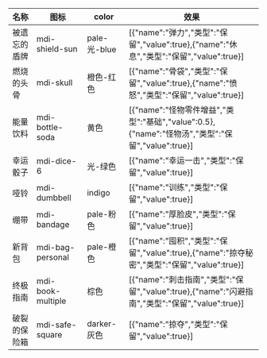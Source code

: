 | 名称  | 图标  | color | 效果  |
| --- | --- | ----- | --- |
| 被遗忘的盾牌 | mdi-shield-sun | pale-光-blue | [{"name":"弹力","类型":"保留","value":true},{"name":"休息","类型":"保留","value":true}] |
| 燃烧的头骨 | mdi-skull | 橙色-红色 | [{"name":"骨袋","类型":"保留","value":true},{"name":"愤怒","类型":"保留","value":true}] |
| 能量饮料 | mdi-bottle-soda | 黄色 | [{"name":"怪物零件增益","类型":"基础","value":0.5},{"name":"怪物汤","类型":"保留","value":true}] |
| 幸运骰子 | mdi-dice-6 | 光-绿色 | [{"name":"幸运一击","类型":"保留","value":true}] |
| 哑铃 | mdi-dumbbell | indigo | [{"name":"训练","类型":"保留","value":true}] |
| 绷带 | mdi-bandage | pale-粉色 | [{"name":"厚脸皮","类型":"保留","value":true}] |
| 新背包 | mdi-bag-personal | pale-橙色 | [{"name":"囤积","类型":"保留","value":true},{"name":"掠夺秘密","类型":"保留","value":true}] |
| 终极指南 | mdi-book-multiple | 棕色 | [{"name":"刺击指南","类型":"保留","value":true},{"name":"闪避指南","类型":"保留","value":true}] |
| 破裂的保险箱 | mdi-safe-square | darker-灰色 | [{"name":"掠夺","类型":"保留","value":true}] |
